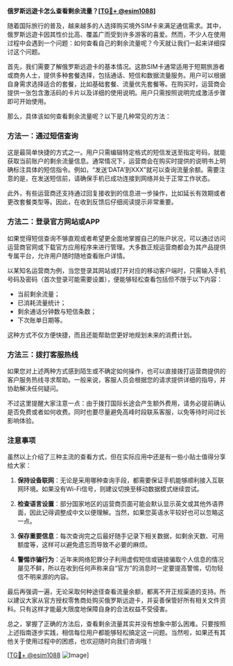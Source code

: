 **俄罗斯远遊卡怎么查看剩余流量？[[TG💪+ @esim1088](https://t.me/s/esim1088)]**

随着国际旅行的普及，越来越多的人选择购买境外SIM卡来满足通信需求。其中，俄罗斯远遊卡因其性价比高、覆盖广而受到许多游客的喜爱。然而，不少人在使用过程中会遇到一个问题：如何查看自己的剩余流量呢？今天就让我们一起来详细探讨这个问题。

首先，我们需要了解俄罗斯远遊卡的基本情况。这款SIM卡通常适用于短期旅游者或商务人士，提供多种套餐选择，包括通话、短信和数据流量服务。用户可以根据自身需求选择适合的套餐，比如基础套餐、流量优先套餐等。在购买时，运营商会提供一张包含激活码的卡片以及详细的使用说明。用户只需按照说明完成激活步骤即可开始使用。

那么，具体该如何查看剩余流量呢？以下是几种常见的方法：

### 方法一：通过短信查询

这是最简单快捷的方式之一。用户只需编辑特定格式的短信发送至指定号码，就能获取当前账户的剩余流量信息。通常情况下，运营商会在购买时提供的说明书上明确标注具体的短信指令。例如，“发送‘DATA’到XXX”就可以查询流量余额。需要注意的是，在发送短信前，请确保手机已成功连接到网络并处于正常工作状态。

此外，有些运营商还支持通过回复接收到的信息进一步操作，比如延长有效期或者更改套餐类型等。因此，在收到反馈后仔细阅读提示非常重要。

### 方法二：登录官方网站或APP

如果觉得短信查询不够直观或者希望更全面地掌握自己的账户状况，可以通过访问运营商官网或下载官方应用程序来进行管理。大多数正规运营商都会为其产品提供专属平台，允许用户随时随地查看账户详情。

以某知名运营商为例，当您登录其网站或打开对应的移动客户端时，只需输入手机号码及密码（首次登录可能需要设置），便能够轻松查看包括但不限于以下内容：
- 当前剩余流量；
- 已消耗流量统计；
- 剩余通话分钟数与短信条数；
- 下次账单日期等。

这种方式不仅方便快捷，而且还能帮助您更好地规划未来的消费计划。

### 方法三：拨打客服热线

如果您对上述两种方式感到陌生或不确定如何操作，也可以直接拨打运营商提供的客户服务热线寻求帮助。一般来说，客服人员会根据您的请求提供详细的指导，并协助解决任何疑问。

不过这里提醒大家注意一点：由于拨打国际长途会产生额外费用，请务必提前确认是否免费或者如何收费。同时也要尽量避免高峰时段联系客服，以免等待时间过长影响体验。

### 注意事项

虽然以上介绍了三种主流的查看方式，但在实际应用中还是有一些小贴士值得分享给大家：

1. **保持设备联网**：无论是采用哪种查询手段，都需要保证手机能够顺利接入互联网环境。如果没有Wi-Fi信号，则建议切换至移动数据模式继续尝试。
   
2. **检查语言设置**：部分国家地区的运营商页面可能会默认显示英文或其他外语界面，因此记得调整成中文以便理解。当然，如果您英语水平较好也可以忽略这一点。

3. **保存重要信息**：每次查询完之后最好随手记录下相关数据，如剩余天数、可用额度等，这样可以避免遗忘而导致不必要的麻烦。

4. **警惕诈骗行为**：近年来网络犯罪分子利用虚假短信或链接骗取个人信息的情况屡见不鲜，所以在收到任何声称来自“官方”的消息时一定要提高警惕，切勿轻信不明来源的内容。

最后再强调一遍，无论采取何种途径查看流量余额，都离不开正规渠道的支持。所以建议大家从官方授权零售商处购买俄罗斯远遊卡，并妥善保管好所有相关文件资料。只有这样才能最大限度地保障自身的合法权益不受侵害。

总之，掌握了正确的方法后，查看剩余流量其实并没有想象中那么困难。只要按照上述指南逐步实践，相信每位用户都能够轻松搞定这一问题。当然啦，如果还有其他关于使用过程中的困惑，也欢迎随时向我们咨询哦！

[[TG💪+ @esim1088](https://t.me/s/esim1088) ![Image](https://i.postimg.cc/4NQfJmqS/Snipaste-2025-05-13-00-14-12.png)]